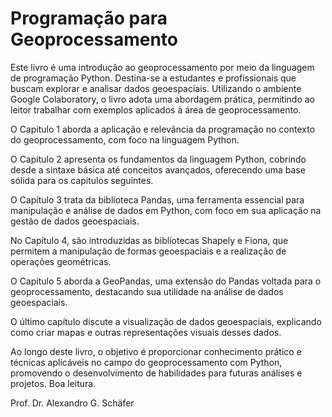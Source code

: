 Programação para Geoprocessamento
=================================


Este livro é uma introdução ao geoprocessamento por meio da linguagem de programação Python. Destina-se a estudantes e profissionais que buscam explorar e analisar dados geoespaciais. Utilizando o ambiente Google Colaboratory, o livro adota uma abordagem prática, permitindo ao leitor trabalhar com exemplos aplicados à área de geoprocessamento.

O Capítulo 1 aborda a aplicação e relevância da programação no contexto do geoprocessamento, com foco na linguagem Python.

O Capítulo 2 apresenta os fundamentos da linguagem Python, cobrindo desde a sintaxe básica até conceitos avançados, oferecendo uma base sólida para os capítulos seguintes.

O Capítulo 3 trata da biblioteca Pandas, uma ferramenta essencial para manipulação e análise de dados em Python, com foco em sua aplicação na gestão de dados geoespaciais.

No Capítulo 4, são introduzidas as bibliotecas Shapely e Fiona, que permitem a manipulação de formas geoespaciais e a realização de operações geométricas.

O Capítulo 5 aborda a GeoPandas, uma extensão do Pandas voltada para o geoprocessamento, destacando sua utilidade na análise de dados geoespaciais.

O último capítulo discute a visualização de dados geoespaciais, explicando como criar mapas e outras representações visuais desses dados.

Ao longo deste livro, o objetivo é proporcionar conhecimento prático e técnicas aplicáveis no campo do geoprocessamento com Python, promovendo o desenvolvimento de habilidades para futuras análises e projetos. Boa leitura.


Prof. Dr. Alexandro G. Schäfer







